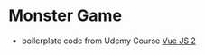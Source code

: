 # Monster Game
- boilerplate code from Udemy Course [Vue JS 2](https://www.udemy.com/vuejs-2-the-complete-guide/)